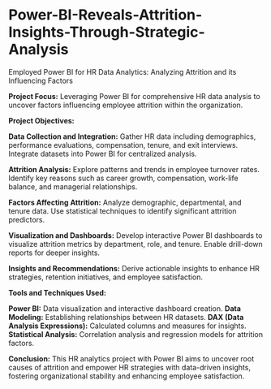 # Power-BI-Reveals-Attrition-Insights-Through-Strategic-Analysis
Employed Power BI for HR Data Analytics: Analyzing Attrition and its Influencing Factors


**Project Focus:** 
Leveraging Power BI for comprehensive HR data analysis to uncover factors influencing employee attrition within the organization.

**Project Objectives:**

**Data Collection and Integration:**
Gather HR data including demographics, performance evaluations, compensation, tenure, and exit interviews. Integrate datasets into Power BI for centralized analysis.

**Attrition Analysis:**
Explore patterns and trends in employee turnover rates. Identify key reasons such as career growth, compensation, work-life balance, and managerial relationships.

**Factors Affecting Attrition:**
Analyze demographic, departmental, and tenure data. Use statistical techniques to identify significant attrition predictors.

**Visualization and Dashboards:**
Develop interactive Power BI dashboards to visualize attrition metrics by department, role, and tenure. Enable drill-down reports for deeper insights.

**Insights and Recommendations:**
Derive actionable insights to enhance HR strategies, retention initiatives, and employee satisfaction.

**Tools and Techniques Used:**

**Power BI:** Data visualization and interactive dashboard creation.
**Data Modeling:**  Establishing relationships between HR datasets.
**DAX (Data Analysis Expressions):**  Calculated columns and measures for insights.
**Statistical Analysis:**  Correlation analysis and regression models for attrition factors.

**Conclusion:**
This HR analytics project with Power BI aims to uncover root causes of attrition and empower HR strategies with data-driven insights, fostering organizational stability and enhancing employee satisfaction.
